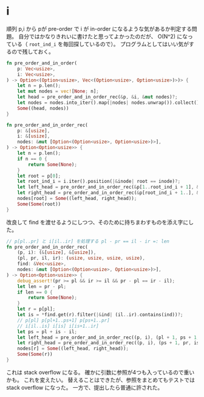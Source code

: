 # i
順列 p,i から pが pre-order で i が in-order になるような気があるか判定する問題。
自分ではかなりきれいに書けたと思ってよかったのだが、 O(N^2) になっている（ `root_ind_i` を毎回探しているので）。
プログラムとしてはいい気がするので残しておく。

```rust
fn pre_order_and_in_order(
    p: Vec<usize>,
    i: Vec<usize>,
) -> Option<(Option<usize>, Vec<(Option<usize>, Option<usize>)>)> {
    let n = p.len();
    let mut nodes = vec![None; n];
    let head = pre_order_and_in_order_rec(&p, &i, &mut nodes)?;
    let nodes = nodes.into_iter().map(|nodes| nodes.unwrap()).collect();
    Some((head, nodes))
}

fn pre_order_and_in_order_rec(
    p: &[usize],
    i: &[usize],
    nodes: &mut [Option<(Option<usize>, Option<usize>)>],
) -> Option<Option<usize>> {
    let n = p.len();
    if n == 0 {
        return Some(None);
    }
    let root = p[0];
    let root_ind_i = i.iter().position(|&inode| root == inode)?;
    let left_head = pre_order_and_in_order_rec(&p[1..root_ind_i + 1], &i[0..root_ind_i], nodes)?;
    let right_head = pre_order_and_in_order_rec(&p[root_ind_i + 1..], &i[root_ind_i + 1..], nodes)?;
    nodes[root] = Some((left_head, right_head));
    Some(Some(root))
}
```

改良して find を渡せるようにしつつ、そのために持ちまわすものを添え字にした。
```rust
// p[pl..pr] と i[il..ir] を処理する pl - pr == il - ir =: len
fn pre_order_and_in_order_rec(
    (p, i): (&[usize], &[usize]),
    (pl, pr, il, ir): (usize, usize, usize, usize),
    find: &Vec<usize>,
    nodes: &mut [Option<(Option<usize>, Option<usize>)>],
) -> Option<Option<usize>> {
    debug_assert!(pr >= pl && ir >= il && pr - pl == ir - il);
    let len = pr - pl;
    if len == 0 {
        return Some(None);
    }
    let r = p[pl];
    let is = *find.get(r).filter(|&ind| (il..ir).contains(ind))?;
    // p[pl] p[pl+1..ps+1] p[ps+1..pr]
    // i[il..is] i[is] i[is+1..ir]
    let ps = pl + is - il;
    let left_head = pre_order_and_in_order_rec((p, i), (pl + 1, ps + 1, il, is), find, nodes)?;
    let right_head = pre_order_and_in_order_rec((p, i), (ps + 1, pr, is + 1, ir), find, nodes)?;
    nodes[r] = Some((left_head, right_head));
    Some(Some(r))
}
```

これは stack overflow になる。
確かに引数に参照が4つも入っているので重いかも。
これを変えたい。
替えることはできたが、参照をまとめてもテストでは stack overflow になった。
一方で、提出したら普通に許された。
